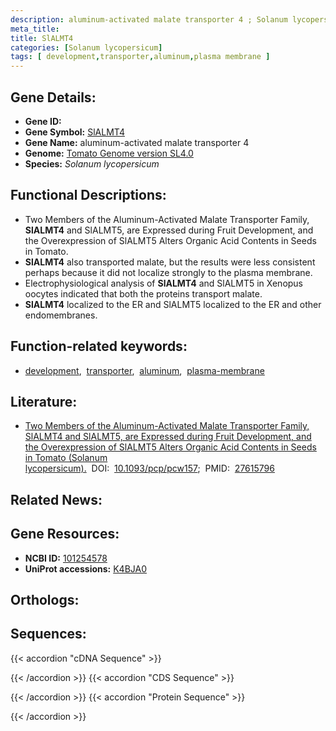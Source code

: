 ```yaml
---
description: aluminum-activated malate transporter 4 ; Solanum lycopersicum
meta_title:
title: SlALMT4
categories: [Solanum lycopersicum]
tags: [ development,transporter,aluminum,plasma membrane ]
---
```


## Gene Details:
- **Gene ID:** []()
- **Gene Symbol:** <u>SlALMT4</u>
- **Gene Name:** aluminum-activated malate transporter 4
- **Genome:** [Tomato Genome version SL4.0](https://solgenomics.net/organism/solanum_lycopersicum/genome)
- **Species:** *Solanum lycopersicum*

## Functional Descriptions:
   - Two Members of the Aluminum-Activated Malate Transporter Family, **SlALMT4** and SlALMT5, are Expressed during Fruit Development, and the Overexpression of SlALMT5 Alters Organic Acid Contents in Seeds in Tomato.
   - **SlALMT4** also transported malate, but the results were less consistent perhaps because it did not localize strongly to the plasma membrane.
   - Electrophysiological analysis of **SlALMT4** and SlALMT5 in Xenopus oocytes indicated that both the proteins transport malate.
   - **SlALMT4** localized to the ER and SlALMT5 localized to the ER and other endomembranes.

## Function-related keywords:
   - [development](/tags/development/),&nbsp;&nbsp;[transporter](/tags/transporter/),&nbsp;&nbsp;[aluminum](/tags/aluminum/),&nbsp;&nbsp;[plasma-membrane](/tags/plasma-membrane/)

## Literature:
   - [Two Members of the Aluminum-Activated Malate Transporter Family, SlALMT4 and SlALMT5, are Expressed during Fruit Development, and the Overexpression of SlALMT5 Alters Organic Acid Contents in Seeds in Tomato (Solanum lycopersicum).](https://doi.org/10.1093/pcp/pcw157)&nbsp;&nbsp;DOI:&nbsp;&nbsp;[10.1093/pcp/pcw157](https://doi.org/10.1093/pcp/pcw157);&nbsp;&nbsp;PMID:&nbsp;&nbsp;[27615796](https://pubmed.ncbi.nlm.nih.gov/27615796/)

## Related News:

## Gene Resources:
- **NCBI ID:**  [101254578](https://www.ncbi.nlm.nih.gov/gene/?term=101254578)
- **UniProt accessions:**  [K4BJA0](https://www.uniprot.org/uniprotkb/K4BJA0/entry)

## Orthologs:

## Sequences:
{{< accordion "cDNA Sequence" >}}

{{< /accordion >}}
{{< accordion "CDS Sequence" >}}

{{< /accordion >}}
{{< accordion "Protein Sequence" >}}

{{< /accordion >}}
